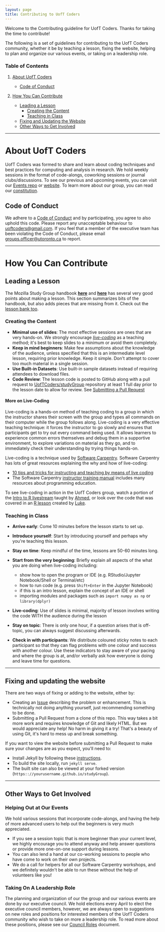 ```yaml
---
layout: page
title: Contributing to UofT Coders
---
```

Welcome to the Contributing guideline for UofT Coders. Thanks for taking the time to contribute! 

The following is a set of guidelines for contributing to the UofT Coders community, whether it be by teaching a lesson, fixing the website, helping to plan and organize our various events, or taking on a leadership role.

### Table of Contents

1. [About UofT Coders](#about-uoft-coders)
    - [Code of Conduct](#code-of-conduct)

2. [How You Can Contribute](#how-you-can-contribute)
    - [Leading a Lesson](#leading-a-lesson)
        - [Creating the Content](#creating-the-content)
        - [Teaching in Class](#teaching-in-class)
    - [Fixing and Updating the Website](#fixing-and-updating-the-website)
    - [Other Ways to Get Involved](#other-ways-to-get-involved)

-----
# About UofT Coders

UofT Coders was formed to share and learn about coding techniques and
best practices for computing and analysis in research. We hold weekly sessions
in the format of code-alongs, coworking sessions or journal clubs/discussions.
To see our previous and upcoming events, you can visit our [Events repo](https://github.com/UofTCoders/Events/issues) or [website](https://uoftcoders.github.io/studyGroup/#events).
To learn more about our group, you can read our [constitution](https://github.com/UofTCoders/council/blob/master/Constitution.md).

## Code of Conduct

We adhere to a [Code of Conduct](https://github.com/UofTCoders/studyGroup/blob/gh-pages/codeOfConduct.md)
and by participating, you agree to also uphold this code. Please report any 
unacceptable behaviour to uoftcoders@gmail.com. If you feel that a member of 
the executive team has been violating the Code of Conduct, please email 
groups.officer@utoronto.ca to report.

-----
# How You Can Contribute

## Leading a Lesson

The Mozilla Study Group
handbook [**here**](https://mozillascience.github.io/studyGroupHandbook/lessons.html#reuse)
and [**here**](https://mozillascience.github.io/studyGroupHandbook/event-types.html#workalong)
has several very good points about making a lesson. This section summarizes bits
of the handbook, but also adds pieces that are missing from it. Check out the
[lesson bank too](https://github.com/mozillascience/studyGroupLessons/issues).

### Creating the Content

+ **Minimal use of slides**: The most effective sessions are ones that are very
hands-on. We strongly encourage [*live-coding*](#more-on-live-coding) as a 
teaching method; it's best to keep slides to a minimum or avoid them completely.
+ **Keep in mind beginners**: Make few assumptions about the knowledge of the audience,
unless specified that this is an intermediate level lesson, requiring prior knowledge.
Keep it simple. Don't attempt to cover too much material in a single session.
+ **Use Built-in Datasets**: Use built-in sample datasets instead of requiring
attendees to download files. 
+ **Code Review**: The lesson code is posted to GitHub along with a pull request to
[UofTCoders/studyGroup](https://github.com/UofTCoders/studyGroup) repository at
least 1 full day prior to the lesson date to allow for review.
See [Submitting a Pull Request](https://uoftcoders.github.io/studyGroup/pull-request/)

#### More on Live-Coding

Live-coding is a hands-on method of teaching coding to a group in which the instructor 
shares their screen with the group and types all commands on their computer while the 
group follows along. Live-coding is a very effective teaching technique: it forces the 
instructor to go slowly and ensures that participants get to try out every command 
being used. It allows learners to experience common errors themselves and debug them 
in a supportive environment, to explore variations on material as they go, and to 
immediately check their understanding by trying things hands-on. 

Live-coding is a technique used by [Software Carpentry](https://software-carpentry.org/about/). 
Software Carpentry has lots of great resources explaining the why and how of live-coding:
+ [10 tips and tricks for instructing and teaching by means of live coding](https://software-carpentry.org/blog/2016/04/tips-tricks-live-coding.html)
+ The Software Carpentry [instructor training manual](http://carpentries.github.io/instructor-training/) 
includes many resources about programming education.

To see live-coding in action in the UofT Coders group, watch a portion of the 
[Intro to R livestream](https://www.youtube.com/watch?v=b74V54VFL98) taught by 
[Ahmed](https://github.com/aays), or look over the code that was covered in an 
[R lesson](https://github.com/UofTCoders/studyGroup/blob/gh-pages/lessons/r/intro/Intro_R_Sept21.R) 
created by [Luke](https://github.com/lwjohnst86). 

### Teaching in Class

+ **Arrive early**: Come 10 minutes before the lesson starts to set up.
+ **Introduce yourself**: Start by introducing yourself and perhaps why you're teaching this lesson.
+ **Stay on time**: Keep mindful of the time, lessons are 50-60 minutes long.
+ **Start from the very beginning**: Briefly explain all aspects of the what you are doing when live-coding including:
    - show how to open the program or IDE (e.g. RStudio/Jupyter Notebook/Shell or Terminal/etc)
    - how to run code (e.g. press `Shift+Enter` in the Jupyter Notebook)
    - if this is an intro lesson, explain the concept of an IDE or shell
    - importing modules and packages such as  `import numpy as np` or `library(dplyr)`

+ **Live-coding**: Use of slides is minimal, majority of lesson involves writing the code WITH the audience during the lesson
+ **Stay on topic**: There is only one hour, if a question arises that is off-topic, you can always suggest discussing afterwards.
+ **Check in with participants**: We distribute coloured sticky notes to each 
participant so that they can flag problems with one colour and success with 
another colour. Use these indicators to stay aware of your pacing and where the group is at, 
and/or verbally ask how everyone is doing and leave time for questions.

-----

## Fixing and updating the website

There are two ways of fixing or adding to the website, either by:

- Creating an [Issue](https://github.com/UofTCoders/studyGroup/issues/new)
describing the problem or enhancement. This is technically not doing anything
yourself, just recommending something to be done.
- Submitting a Pull Request from a clone of this repo. This way takes a bit more work and requires knowledge of Git and likely HTML. But we
 would appreciate any help! No harm in giving it a try! That's a beauty of using Git, it's hard to mess up and break something.

If you want to view the website before submitting a Pull Request to make sure
your changes are as you expect, you'll need to:

- Install Jekyll by following these [instructions](https://help.github.com/articles/setting-up-your-github-pages-site-locally-with-jekyll/).
- To build the site locally, run `jekyll serve`.
- The built site can also be viewed at your forked version
(`https:://yourusername.github.io/studyGroup`).

----

## Other Ways to Get Involved

### Helping Out at Our Events

We hold various sessions that incorporate code-alongs, and having the help of more advanced users to help out the beginners is very much appreciated.
- If you see a session topic that is more beginner than your current level, we highly encourage you to attend anyway and help answer questions or provide more one-on-one support during lessons.
- You can also lend a hand at our co-working sessions to people who have come to work on their own projects.
- We do a call for helpers for all our Software Carpentry workshops, and we definitely wouldn't be able to run these without the help of volunteers like you!

### Taking On A Leadership Role

The planning and organization of our the group and our various events are done by our executive council. We hold elections every April to elect the executive council members, however, we are always open to suggestions on new roles and positions for interested members of the UofT Coders community who wish to take on more a leadership role. To read more about these positions, please see our [Council Roles](https://github.com/UofTCoders/council/blob/master/Council_Roles.md) document.

